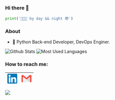 ### Hi there 👋

```python
print('👨🏻‍💻 by day && night 😎')
```

### About

- 🐍 Python Back-end Developer, DevOps Enginer.

![Github Stats](https://github-readme-stats.vercel.app/api?username=oleg1995petrov&count_private=true&include_all_commits=true&show_icons=true&layout=compact&border_radius=15&theme=monokai)
![Most Used Languages](https://github-readme-stats.vercel.app/api/top-langs?username=oleg1995petrov&show_icons=true&&hide=swift,scss&langs_count=10&layout=compact&border_radius=15&theme=monokai)

### How to reach me:

| [<img src="https://github.com/oleg1995petrov/oleg1995petrov/blob/master/Assets/Linkedin.svg" alt="Linkedin Logo" width="32">](https://in.linkedin.com/in/ventz/) | [<img src="https://github.com/oleg1995petrov/oleg1995petrov/blob/master/Assets/Gmail.svg" alt="Gmail logo" height="32">](mailto:oleg1995petrov@yandex.by) |
|:---:|:---:|

![](https://komarev.com/ghpvc/?username=oleg1995petrov&color=green)
